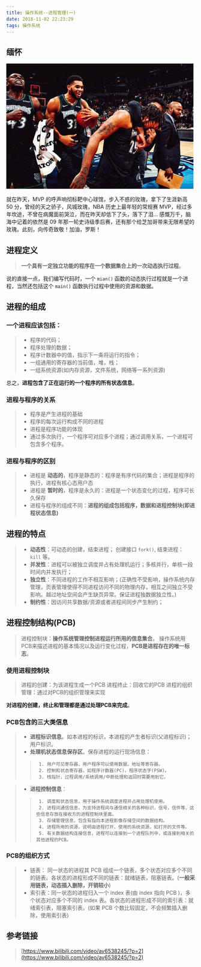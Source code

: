 ```yaml
---
title: 操作系统--进程管理(一)
date: 2018-11-02 22:23:29
tags: 操作系统
---
```


## 缅怀
![avatar](https://github.com/Yejy813/pictures/blob/master/rose.png?raw=true)

就在昨天，MVP 的呼声响彻标靶中心球馆，步入不惑的玫瑰，拿下了生涯新高 50 分，曾经的天之骄子，风城玫瑰，NBA 历史上最年轻的常规赛 MVP，经过多年坎途，不曾在病魔面前哭泣，而在昨天却低下了头，落下了泪...   感慨万千，脑海中记着的依然是 09 年那一轮史诗级季后赛，还有那个给芝加哥带来无限希望的玫瑰。此刻，向传奇致敬！加油，罗斯！
<!-- more -->

## 进程定义
> **一个具有一定独立功能的程序在一个数据集合上的一次动态执行过程**。

说的直接一点，我们编写代码时，一个 `mian()` 函数的动态执行过程就是一个进程，当然还包括这个 `main()` 函数执行过程中使用的资源和数据。

## 进程的组成
### 一个进程应该包括：
> * 程序的代码；
> * 程序处理的数据；
> * 程序计数器中的值，指示下一条将运行的指令；
> * 一组通用的寄存器的当前值，堆，栈；
> * 一组系统资源(如内存资源，文件系统，网络等一系列资源)

总之，**进程包含了正在运行的一个程序的所有状态信息**。

### 进程与程序的关系
> * 程序是产生进程的基础
> * 程序的每次运行构成不同的进程
> * 进程是程序功能的体现
> * 通过多次执行，一个程序可对应多个进程；通过调用关系，一个进程可包含多个程序。

### 进程与程序的区别
> * 进程是 **动态的**，程序是静态的：程序是有序代码的集合；进程是程序的执行，进程有核心态用户态
> * 进程是 **暂时的**，程序是永久的：进程是一个状态变化的过程，程序可长久保存
> * 进程与程序的组成不同：**进程的组成包括程序，数据和进程控制块(即进程状态信息)**

## 进程的特点
> * **动态性**：可动态的创建，结束进程； 创建接口 `fork()`, 结束进程： `kill` 等。
> * **并发性**：进程可以被独立调度并占有处理机运行；多核并行，单核一段时间内并发执行；
> * **独立性**：不同进程的工作不相互影响；(正确性不受影响，操作系统内存管理，页表管理使得不同进程访问不同的物理内存，相互之间独立不受影响。越过地址空间会产生缺页异常。保证进程独数据独立性。)
> * **制约性**：因访问共享数据/资源或者进程间同步产生制约；

## 进程控制结构(PCB)
> 进程控制块：**操作系统管理控制进程运行所用的信息集合**。
> 操作系统用PCB来描述进程的基本情况以及运行变化过程，**PCB是进程存在的唯一标志**。

### 使用进程控制块
> 进程的创建：为该进程生成一个PCB
> 进程终止：回收它的PCB
> 进程的组织管理：通过对PCB的组织管理来实现

**对进程的创建，终止和管理都是通过处理PCB来完成**。

### PCB包含的三大类信息
> * **进程标识信息**。如本进程的标识，本进程的产生者标识(父进程标识)；用户标识。
> * **处理机状态信息保存区**。保存进程的运行现场信息：
>>      1. 用户可见寄存器，用户程序可以使用数据，地址等寄存器。 
>>      2. 控制和状态寄存器，如程序计数器(PC)，程序状态字(PSW)。
>>      3. 栈指针，过程调用/系统调用/中断处理和返回时需要用到它。

> * **进程控制信息**：
>>      1. 调度和状态信息，用于操作系统调度进程并占用处理机使用。
>>      2. 进程间通信信息，为支持进程间与通信相关的各种标识，信号，信件等，这些信息存放在接收方的进程控制块里面。
>>      3. 存储管理信息，包含有指向本进程影像存储空间的数据结构。
>>      4. 进程所用的资源，说明由进程打开，使用的系统资源，如打开的文件等。
>>      5. 有关数据结构连接信息，进程可以连接到一个进程队列中，或连接到相关的其他进程的PCB。

### PCB的组织方式

> * 链表： 同一状态的进程其 PCB 组成一个链表，多个状态对应多个不同的链表。各状态的进程形成不同的链表：就绪链表，阻塞链表。(**一般采用链表，动态插入删除，开销较小**)
> * 索引表：同一状态的进程归入一个 index 表(由 index 指向 PCB )，多个状态对应多个不同的 index 表。各状态的进程形成不同的索引表：就绪索引表，阻塞索引表。(如果 PCB 个数比较固定，不会频繁插入删除，使用索引表)


## 参考链接
> [https://www.bilibili.com/video/av6538245/?p=2](https://www.bilibili.com/video/av6538245/?p=2)